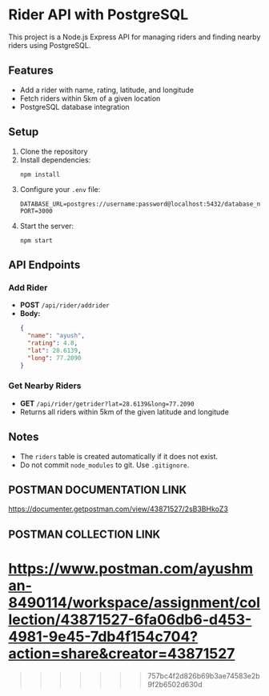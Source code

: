 # Rider API with PostgreSQL

This project is a Node.js Express API for managing riders and finding nearby riders using PostgreSQL.

## Features
- Add a rider with name, rating, latitude, and longitude
- Fetch riders within 5km of a given location
- PostgreSQL database integration

## Setup
1. Clone the repository
2. Install dependencies:
   ```
   npm install
   ```
3. Configure your `.env` file:
   ```
   DATABASE_URL=postgres://username:password@localhost:5432/database_name
   PORT=3000
   ```
4. Start the server:
   ```
   npm start
   ```

## API Endpoints
### Add Rider
- **POST** `/api/rider/addrider`
- **Body:**
  ```json
  {
    "name": "ayush",
    "rating": 4.8,
    "lat": 28.6139,
    "long": 77.2090
  }
  ```

### Get Nearby Riders
- **GET** `/api/rider/getrider?lat=28.6139&long=77.2090`
- Returns all riders within 5km of the given latitude and longitude

## Notes
- The `riders` table is created automatically if it does not exist.
- Do not commit `node_modules` to git. Use `.gitignore`.

## POSTMAN  DOCUMENTATION LINK
https://documenter.getpostman.com/view/43871527/2sB3BHkoZ3

## POSTMAN  COLLECTION LINK
https://www.postman.com/ayushman-8490114/workspace/assignment/collection/43871527-6fa06db6-d453-4981-9e45-7db4f154c704?action=share&creator=43871527
=======
>>>>>>> 757bc4f2d826b69b3ae74583e2b9f2b6502d630d
